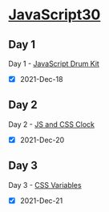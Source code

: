 ﻿# [JavaScript30](https://veggie-garden.github.io/JavaScript30/)

## Day 1
Day 1 - [JavaScript Drum Kit](https://veggie-garden.github.io/JavaScript30/01%20-%20JavaScript%20Drum%20Kit/index.html)
- [x] 2021-Dec-18

## Day 2
Day 2 - [JS and CSS Clock](https://veggie-garden.github.io/JavaScript30/02%20-%20JS%20and%20CSS%20Clock/index.html)
- [x] 2021-Dec-20

## Day 3
Day 3 - [CSS Variables](https://veggie-garden.github.io/JavaScript30/03%20-%20CSS%20Variables/index.html)
- [x] 2021-Dec-21